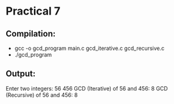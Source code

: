 # Practical 7


## Compilation: 

* gcc -o gcd_program main.c gcd_iterative.c gcd_recursive.c
* ./gcd_program


## Output:

Enter two integers: 56 456
GCD (Iterative) of 56 and 456: 8
GCD (Recursive) of 56 and 456: 8
